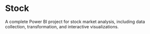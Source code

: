 # Stock
A complete Power BI project for stock market analysis, including data collection, transformation, and interactive visualizations.
